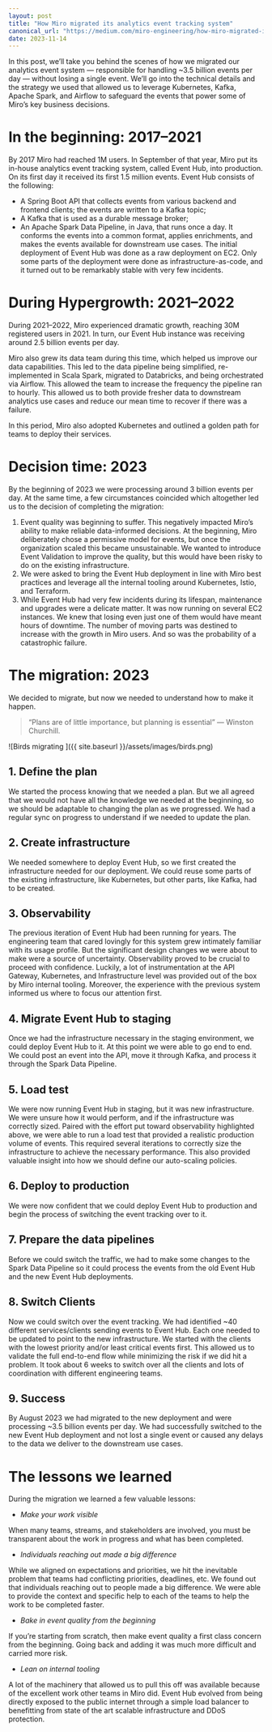 ```yaml
---
layout: post
title: "How Miro migrated its analytics event tracking system"
canonical_url: "https://medium.com/miro-engineering/how-miro-migrated-its-analytics-event-tracking-system-46a6b1d2622e"
date: 2023-11-14
---
```


In this post, we’ll take you behind the scenes of how we migrated our analytics event system — responsible for handling ~3.5 billion events per day — without losing a single event. We’ll go into the technical details and the strategy we used that allowed us to leverage Kubernetes, Kafka, Apache Spark, and Airflow to safeguard the events that power some of Miro’s key business decisions.

# In the beginning: 2017–2021
By 2017 Miro had reached 1M users. In September of that year, Miro put its in-house analytics event tracking system, called Event Hub, into production. On its first day it received its first 1.5 million events. Event Hub consists of the following:

* A Spring Boot API that collects events from various backend and frontend clients; the events are written to a Kafka topic;
* A Kafka that is used as a durable message broker;
* An Apache Spark Data Pipeline, in Java, that runs once a day. It conforms the events into a common format, applies enrichments, and makes the events available for downstream use cases.
The initial deployment of Event Hub was done as a raw deployment on EC2. Only some parts of the deployment were done as infrastructure-as-code, and it turned out to be remarkably stable with very few incidents.

# During Hypergrowth: 2021–2022
During 2021–2022, Miro experienced dramatic growth, reaching 30M registered users in 2021. In turn, our Event Hub instance was receiving around 2.5 billion events per day.

Miro also grew its data team during this time, which helped us improve our data capabilities. This led to the data pipeline being simplified, re-implemented in Scala Spark, migrated to Databricks, and being orchestrated via Airflow. This allowed the team to increase the frequency the pipeline ran to hourly. This allowed us to both provide fresher data to downstream analytics use cases and reduce our mean time to recover if there was a failure.

In this period, Miro also adopted Kubernetes and outlined a golden path for teams to deploy their services.

# Decision time: 2023
By the beginning of 2023 we were processing around 3 billion events per day. At the same time, a few circumstances coincided which altogether led us to the decision of completing the migration:

1. Event quality was beginning to suffer. This negatively impacted Miro’s ability to make reliable data-informed decisions. At the beginning, Miro deliberately chose a permissive model for events, but once the organization scaled this became unsustainable. We wanted to introduce Event Validation to improve the quality, but this would have been risky to do on the existing infrastructure.
2. We were asked to bring the Event Hub deployment in line with Miro best practices and leverage all the internal tooling around Kubernetes, Istio, and Terraform.
3. While Event Hub had very few incidents during its lifespan, maintenance and upgrades were a delicate matter. It was now running on several EC2 instances. We knew that losing even just one of them would have meant hours of downtime. The number of moving parts was destined to increase with the growth in Miro users. And so was the probability of a catastrophic failure.

# The migration: 2023
We decided to migrate, but now we needed to understand how to make it happen.

> “Plans are of little importance, but planning is essential” — Winston Churchill.

![Birds migrating
]({{ site.baseurl }}/assets/images/birds.png)

## 1. Define the plan
We started the process knowing that we needed a plan. But we all agreed that we would not have all the knowledge we needed at the beginning, so we should be adaptable to changing the plan as we progressed. We had a regular sync on progress to understand if we needed to update the plan.

## 2. Create infrastructure
We needed somewhere to deploy Event Hub, so we first created the infrastructure needed for our deployment. We could reuse some parts of the existing infrastructure, like Kubernetes, but other parts, like Kafka, had to be created.

## 3. Observability
The previous iteration of Event Hub had been running for years. The engineering team that cared lovingly for this system grew intimately familiar with its usage profile. But the significant design changes we were about to make were a source of uncertainty. Observability proved to be crucial to proceed with confidence. Luckily, a lot of instrumentation at the API Gateway, Kubernetes, and Infrastructure level was provided out of the box by Miro internal tooling. Moreover, the experience with the previous system informed us where to focus our attention first.

## 4. Migrate Event Hub to staging
Once we had the infrastructure necessary in the staging environment, we could deploy Event Hub to it. At this point we were able to go end to end. We could post an event into the API, move it through Kafka, and process it through the Spark Data Pipeline.

## 5. Load test
We were now running Event Hub in staging, but it was new infrastructure. We were unsure how it would perform, and if the infrastructure was correctly sized. Paired with the effort put toward observability highlighted above, we were able to run a load test that provided a realistic production volume of events. This required several iterations to correctly size the infrastructure to achieve the necessary performance. This also provided valuable insight into how we should define our auto-scaling policies.

## 6. Deploy to production
We were now confident that we could deploy Event Hub to production and begin the process of switching the event tracking over to it.

## 7. Prepare the data pipelines
Before we could switch the traffic, we had to make some changes to the Spark Data Pipeline so it could process the events from the old Event Hub and the new Event Hub deployments.

## 8. Switch Clients
Now we could switch over the event tracking. We had identified ~40 different services/clients sending events to Event Hub. Each one needed to be updated to point to the new infrastructure. We started with the clients with the lowest priority and/or least critical events first. This allowed us to validate the full end-to-end flow while minimizing the risk if we did hit a problem. It took about 6 weeks to switch over all the clients and lots of coordination with different engineering teams.

## 9. Success
By August 2023 we had migrated to the new deployment and were processing ~3.5 billion events per day. We had successfully switched to the new Event Hub deployment and not lost a single event or caused any delays to the data we deliver to the downstream use cases.

# The lessons we learned
During the migration we learned a few valuable lessons:

* *Make your work visible*

When many teams, streams, and stakeholders are involved, you must be transparent about the work in progress and what has been completed.

* *Individuals reaching out made a big difference*

While we aligned on expectations and priorities, we hit the inevitable problem that teams had conflicting priorities, deadlines, etc. We found out that individuals reaching out to people made a big difference. We were able to provide the context and specific help to each of the teams to help the work to be completed faster.

* *Bake in event quality from the beginning*

If you’re starting from scratch, then make event quality a first class concern from the beginning. Going back and adding it was much more difficult and carried more risk.

* *Lean on internal tooling*

A lot of the machinery that allowed us to pull this off was available because of the excellent work other teams in Miro did. Event Hub evolved from being directly exposed to the public internet through a simple load balancer to benefitting from state of the art scalable infrastructure and DDoS protection.